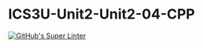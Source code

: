 # ICS3U-Unit2-Unit2-04-CPP

[![GitHub's Super Linter](https://github.com/Samuel-Webster-178/ICS3U-Unit2-Unit2-04-CPP/workflows/GitHub's%20Super%20Linter/badge.svg)](https://github.com/Samuel-Webster-178/ICS3U-Unit2-Unit2-04-CPP/actions)

